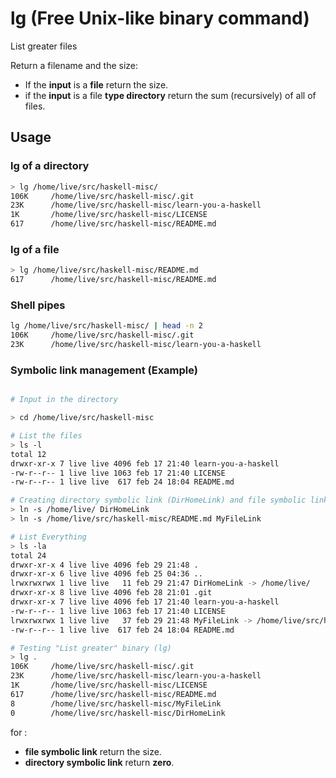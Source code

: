 # lg (Free Unix-like binary command)
List greater files

Return a filename and the size: 

* If the __input__ is a __file__ return the size. 
* if the __input__ is a file __type directory__ return the sum (recursively) of all of files.

## Usage

### __lg__ of a __directory__

```bash
> lg /home/live/src/haskell-misc/
106K     /home/live/src/haskell-misc/.git
23K      /home/live/src/haskell-misc/learn-you-a-haskell
1K       /home/live/src/haskell-misc/LICENSE
617      /home/live/src/haskell-misc/README.md
```

### __lg__ of a __file__

```bash
> lg /home/live/src/haskell-misc/README.md
617      /home/live/src/haskell-misc/README.md
```

### Shell pipes
```bash
lg /home/live/src/haskell-misc/ | head -n 2
106K     /home/live/src/haskell-misc/.git
23K      /home/live/src/haskell-misc/learn-you-a-haskell
```

### Symbolic link management (Example)
```bash

# Input in the directory

> cd /home/live/src/haskell-misc

# List the files
> ls -l 
total 12
drwxr-xr-x 7 live live 4096 feb 17 21:40 learn-you-a-haskell
-rw-r--r-- 1 live live 1063 feb 17 21:40 LICENSE
-rw-r--r-- 1 live live  617 feb 24 18:04 README.md

# Creating directory symbolic link (DirHomeLink) and file symbolic link (MyFileLink)
> ln -s /home/live/ DirHomeLink
> ln -s /home/live/src/haskell-misc/README.md MyFileLink

# List Everything
> ls -la
total 24
drwxr-xr-x 4 live live 4096 feb 29 21:48 .
drwxr-xr-x 6 live live 4096 feb 25 04:36 ..
lrwxrwxrwx 1 live live   11 feb 29 21:47 DirHomeLink -> /home/live/
drwxr-xr-x 8 live live 4096 feb 28 21:01 .git
drwxr-xr-x 7 live live 4096 feb 17 21:40 learn-you-a-haskell
-rw-r--r-- 1 live live 1063 feb 17 21:40 LICENSE
lrwxrwxrwx 1 live live   37 feb 29 21:48 MyFileLink -> /home/live/src/haskell-misc/README.md
-rw-r--r-- 1 live live  617 feb 24 18:04 README.md

# Testing "List greater" binary (lg)
> lg .
106K     /home/live/src/haskell-misc/.git
23K      /home/live/src/haskell-misc/learn-you-a-haskell
1K       /home/live/src/haskell-misc/LICENSE
617      /home/live/src/haskell-misc/README.md
8        /home/live/src/haskell-misc/MyFileLink
0        /home/live/src/haskell-misc/DirHomeLink
```

for :
* __file symbolic link__ return the size.
* __directory symbolic  link__ return __zero__.


